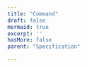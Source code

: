 ```yaml
---
title: "Command"
draft: false
mermaid: true
excerpt: ''
hasMore: false
parent: "Specification"

---
```


